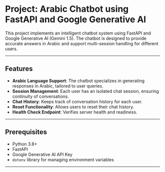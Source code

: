 # Project: Arabic Chatbot using FastAPI and Google Generative AI

This project implements an intelligent chatbot system using FastAPI and Google Generative AI (Gemini 1.5). The chatbot is designed to provide accurate answers in Arabic and support multi-session handling for different users.

---

## Features
- **Arabic Language Support**: The chatbot specializes in generating responses in Arabic, tailored to user queries.
- **Session Management**: Each user has an isolated chat session, ensuring continuity of conversations.
- **Chat History**: Keeps track of conversation history for each user.
- **Reset Functionality**: Allows users to reset their chat history.
- **Health Check Endpoint**: Verifies server health and readiness.

---

## Prerequisites
- Python 3.8+
- FastAPI
- Google Generative AI API Key
- `dotenv` library for managing environment variables

---

